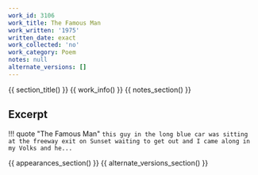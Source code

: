 ```yaml
---
work_id: 3106
work_title: The Famous Man
work_written: '1975'
written_date: exact
work_collected: 'no'
work_category: Poem
notes: null
alternate_versions: []
---
```


{{ section_title() }}
{{ work_info() }}
{{ notes_section() }}
## Excerpt
!!! quote "The Famous Man"
    ```
    this guy in the long blue car
    was sitting at the freeway exit
    on Sunset waiting to get out and
    I came along in my Volks and he...
    ```

{{ appearances_section() }}
{{ alternate_versions_section() }}